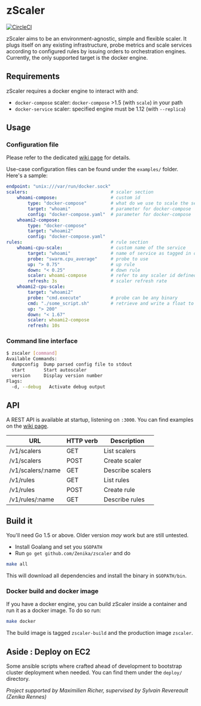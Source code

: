 zScaler
=======

[![CircleCI](https://circleci.com/gh/Zenika/zscaler/tree/master.svg?style=svg&circle-token=78b4c3db440a574eea374cc602addd51a6b5e249)](https://circleci.com/gh/Zenika/zscaler/tree/master)

zScaler aims to be an environment-agnostic, simple and flexible scaler. It plugs itself on any existing infrastructure, probe metrics and scale services according to configured rules by issuing orders to orchestration engines.
Currently, the only supported target is the docker engine.

Requirements
-----
zScaler requires a docker engine to interact with and:
- `docker-compose` scaler: `docker-compose` >1.5 (with `scale`) in your path
- `docker-service` scaler: specified engine must be 1.12 (with `--replica`)

Usage
-----

### Configuration file

Please refer to the dedicated [wiki page](https://github.com/Zenika/zscaler/wiki/Configuration#configuration-file) for details.

Use-case configuration files can be found under the `examples/` folder. Here's a sample:

```YAML
endpoint: "unix:///var/run/docker.sock"
scalers:                               # scaler section
    whoami-compose:                    # custom id
        type: "docker-compose"         # what do we use to scale the service ?
        target: "whoami"               # parameter for docker-compose
        config: "docker-compose.yaml"  # parameter for docker-compose
    whoami2-compose:
        type: "docker-compose"
        target: "whoami2"
        config: "docker-compose.yaml"
rules:                                 # rule section
    whoami-cpu-scale:                  # custom name of the service
        target: "whoami"               # name of service as tagged in orchestrator
        probe: "swarm.cpu_average"     # probe to use
        up: "> 0.75"                   # up rule
        down: "< 0.25"                 # down rule
        scaler: whoami-compose         # refer to any scaler id defined above
        refresh: 3s                    # scaler refresh rate
    whoami2-cpu-scale:
        target: "whoami2"
        probe: "cmd.execute"           # probe can be any binary
        cmd: "./some_script.sh"        # retrieve and write a float to stdout
        up: "> 200"
        down: "< 1.67"
        scaler: whoami2-compose
        refresh: 10s
```

### Command line interface

```BASH
$ zscaler [command]
Available Commands:
  dumpconfig  Dump parsed config file to stdout
  start       Start autoscaler
  version     Display version number
Flags:
  -d, --debug   Activate debug output
```

API
---

A REST API is available at startup, listening on `:3000`. You can find examples on the [wiki page](https://github.com/Zenika/zscaler/wiki/API).

URL                | HTTP verb | Description
-------------------|-----------|------
/v1/scalers        | GET       | List scalers
/v1/scalers        | POST      | Create scaler
/v1/scalers/:name  | GET       | Describe scalers
/v1/rules          | GET       | List rules
/v1/rules          | POST      | Create rule
/v1/rules/:name    | GET       | Describe rules


Build it
--------

You'll need Go 1.5 or above. Older version _may_ work but are still untested.
- Install Goalang and set you `$GOPATH`
- Run `go get github.com/Zenika/zscaler` and do
```BASH
make all
```
This will download all dependencies and install the binary in `$GOPATH/bin`.

### Docker build and docker image
If you have a docker engine, you can build zScaler inside a container and run it as a docker image. To do so run:
```BASH
make docker
```
The build image is tagged `zscaler-build` and the production image `zscaler`.

Aside : Deploy on EC2
-------------

Some ansible scripts where crafted ahead of development to bootstrap cluster deployment when needed. You can find them under the `deploy/` directory.

_Project supported by Maximilien Richer, supervised by Sylvain Revereault (Zenika Rennes)_
